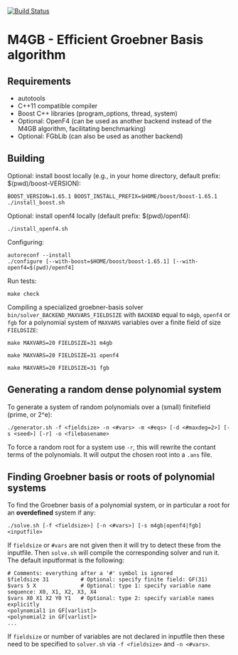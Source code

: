 [![Build Status](https://travis-ci.org/cr-marcstevens/m4gb.svg?branch=master)](https://travis-ci.org/cr-marcstevens/m4gb)

# M4GB - Efficient Groebner Basis algorithm #

## Requirements ##

- autotools
- C++11 compatible compiler
- Boost C++ libraries (program_options, thread, system)
- Optional: OpenF4 (can be used as another backend instead of the M4GB algorithm, facilitating benchmarking)
- Optional: FGbLib (can also be used as another backend)

## Building ##

Optional: install boost locally (e.g., in your home directory, default prefix: $(pwd)/boost-VERSION):

	BOOST_VERSION=1.65.1 BOOST_INSTALL_PREFIX=$HOME/boost/boost-1.65.1 ./install_boost.sh

Optional: install openf4 locally (default prefix: $(pwd)/openf4):

	./install_openf4.sh

Configuring:

	autoreconf --install
	./configure [--with-boost=$HOME/boost/boost-1.65.1] [--with-openf4=$(pwd)/openf4]

Run tests:

	make check
  
Compiling a specialized groebner-basis solver `bin/solver_BACKEND_MAXVARS_FIELDSIZE` with `BACKEND` equal to `m4gb`, `openf4` or `fgb` for a polynomial system of `MAXVARS` variables over a finite field of size `FIELDSIZE`:

	make MAXVARS=20 FIELDSIZE=31 m4gb

	make MAXVARS=20 FIELDSIZE=31 openf4

	make MAXVARS=20 FIELDSIZE=31 fgb

## Generating a random dense polynomial system ##

To generate a system of random polynomials over a (small) finitefield (prime, or 2^e):

	./generator.sh -f <fieldsize> -n <#vars> -m <#eqs> [-d <#maxdeg=2>] [-s <seed>] [-r] -o <filebasename>

To force a random root for a system use `-r`, this will rewrite the contant terms of the polynomials.
It will output the chosen root into a `.ans` file.
	
## Finding Groebner basis or roots of polynomial systems ##

To find the Groebner basis of a polynomial system, or in particular a root for an **overdefined** system if any:

	./solve.sh [-f <fieldsize>] [-n <#vars>] [-s m4gb|openf4|fgb] <inputfile>

If `fieldsize` or `#vars` are not given then it will try to detect these from the inputfile.
Then `solve.sh` will compile the corresponding solver and run it.
The default inputformat is the following:

	# Comments: everything after a '#' symbol is ignored
	$fieldsize 31          # Optional: specify finite field: GF(31)
	$vars 5 X              # Optional: type 1: specify variable name sequence: X0, X1, X2, X3, X4
	$vars X0 X1 X2 Y0 Y1   # Optional: type 2: specify variable names explicitly
	<polynomial1 in GF[varlist]>
	<polynomial2 in GF[varlist]>
	...
	
If `fieldsize` or number of variables are not declared in inputfile then these need to be specified to `solver.sh` via `-f <fieldsize>` and `-n <#vars>`.
